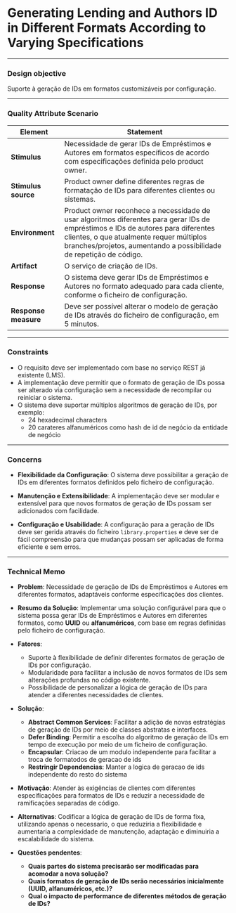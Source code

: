 # Generating Lending and Authors ID in Different Formats According to Varying Specifications

---

### Design objective
Suporte à geração de IDs em formatos customizáveis por configuração.

---

### Quality Attribute Scenario

| **Element**          | **Statement**                                                                                                                                                                                                                                        |
|----------------------|------------------------------------------------------------------------------------------------------------------------------------------------------------------------------------------------------------------------------------------------------|
| **Stimulus**         | Necessidade de gerar IDs de Empréstimos e Autores em formatos específicos de acordo com especificações definida pelo product owner.                                                                                                                  |
| **Stimulus source**  | Product owner define diferentes regras de formatação de IDs para diferentes clientes ou sistemas.                                                                                                                                                    |
| **Environment**      | Product owner reconhece a necessidade de usar algoritmos diferentes para gerar IDs de empréstimos e IDs de autores para diferentes clientes, o que atualmente requer múltiplos branches/projetos, aumentando a possibilidade de repetição de código. |
| **Artifact**         | O serviço de criação de IDs.                                                                                                                                                                                                                         |
| **Response**         | O sistema deve gerar IDs de Empréstimos e Autores no formato adequado para cada cliente, conforme o ficheiro de configuração.                                                                                                                        |
| **Response measure** | Deve ser possível alterar o modelo de geração de IDs através do ficheiro de configuração, em 5 minutos.                                                                                                                                              |
---

### Constraints

- O requisito deve ser implementado com base no serviço REST já existente (LMS).
- A implementação deve permitir que o formato de geração de IDs possa ser alterado via configuração sem a necessidade de recompilar ou reiniciar o sistema.
- O sistema deve suportar múltiplos algoritmos de geração de IDs, por exemplo:
  - 24 hexadecimal characters
  - 20 carateres alfanuméricos como hash de id de negócio da entidade de negócio

---

### Concerns

- **Flexibilidade da Configuração**: O sistema deve possibilitar a geração de IDs em diferentes formatos definidos pelo ficheiro de configuração.

- **Manutenção e Extensibilidade**: A implementação deve ser modular e extensível para que novos formatos de geração de IDs possam ser adicionados com facilidade.

- **Configuração e Usabilidade**: A configuração para a geração de IDs deve ser gerida através do ficheiro `library.properties` e deve ser de fácil compreensão para que mudanças possam ser aplicadas de forma eficiente e sem erros.

---

### Technical Memo

- **Problem**: Necessidade de geração de IDs de Empréstimos e Autores em diferentes formatos, adaptáveis conforme especificações dos clientes.

- **Resumo da Solução**: Implementar uma solução configurável para que o sistema possa gerar IDs de Empréstimos e Autores em diferentes formatos, como **UUID** ou **alfanuméricos**, com base em regras definidas pelo ficheiro de configuração.

- **Fatores**:
    - Suporte à flexibilidade de definir diferentes formatos de geração de IDs por configuração.
    - Modularidade para facilitar a inclusão de novos formatos de IDs sem alterações profundas no código existente.
    - Possibilidade de personalizar a lógica de geração de IDs para atender a diferentes necessidades de clientes.

- **Solução**:
    - **Abstract Common Services**: Facilitar a adição de novas estratégias de geração de IDs por meio de classes abstratas e interfaces.
    - **Defer Binding**: Permitir a escolha do algoritmo de geração de IDs em tempo de execução por meio de um ficheiro de configuração.
    - **Encapsular**: Criacao de um modulo independente para facilitar a troca de formatodos de geracao de ids
    - **Restringir Dependencias**: Manter a logica de geracao de ids independente do resto do sistema

- **Motivação**: Atender às exigências de clientes com diferentes especificações para formatos de IDs e reduzir a necessidade de ramificações separadas de código.

- **Alternativas**: Codificar a lógica de geração de IDs de forma fixa, utilizando apenas o necessario, o que reduziria a flexibilidade e aumentaria a complexidade de manutenção, adaptação e diminuiria a escalabilidade do sistema.

- **Questões pendentes**:
    - **Quais partes do sistema precisarão ser modificadas para acomodar a nova solução?**
    - **Quais formatos de geração de IDs serão necessários inicialmente (UUID, alfanuméricos, etc.)?**
    - **Qual o impacto de performance de diferentes métodos de geração de IDs?**
